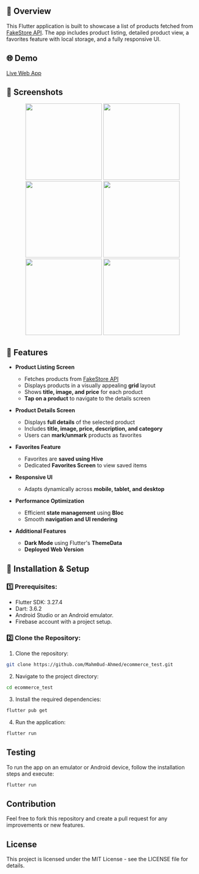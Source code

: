 ## 📌 Overview

This Flutter application is built to showcase a list of products fetched from [FakeStore API](https://fakestoreapi.com/products). The app includes product listing, detailed product view, a favorites feature with local storage, and a fully responsive UI.

## 🌐 Demo

[Live Web App](https://mahm0ud-ahmed.github.io/ecommercetest/)

## 📸 Screenshots

<p align="center">
    <img src="https://github.com/user-attachments/assets/ac43c74d-9f15-43ad-a996-db0a7ae3f4b7" width="200" />
    <img src="https://github.com/user-attachments/assets/e520d435-c992-498f-8364-74b09845bbfe" width="200" />
    <img src="https://github.com/user-attachments/assets/b8432068-95be-4bd9-8029-946baec2ce70" width="200" />
    <img src="https://github.com/user-attachments/assets/2b9f27f9-0725-4e4a-816a-27ba52cef114" width="200" />
    <img src="https://github.com/user-attachments/assets/01f5ac5a-4f44-4f5b-ade8-7be210611777" width="200" />
    <img src="https://github.com/user-attachments/assets/5dbd3941-bc4e-41c4-9c0b-6d29e3a86359" width="200" />
</p>

## 📱 Features

- **Product Listing Screen**

   - Fetches products from [FakeStore API](https://fakestoreapi.com/products)
   - Displays products in a visually appealing **grid** layout
   - Shows **title, image, and price** for each product
   - **Tap on a product** to navigate to the details screen

- **Product Details Screen**

   - Displays **full details** of the selected product
   - Includes **title, image, price, description, and category**
   - Users can **mark/unmark** products as favorites

- **Favorites Feature**

   - Favorites are **saved using Hive**
   - Dedicated **Favorites Screen** to view saved items

- **Responsive UI**

   - Adapts dynamically across **mobile, tablet, and desktop**

- **Performance Optimization**

   - Efficient **state management** using **Bloc**
   - Smooth **navigation and UI rendering**

- **Additional Features**

   - **Dark Mode** using Flutter's **ThemeData**
   - **Deployed Web Version**

## 🚀 Installation & Setup

### 1️⃣ Prerequisites:

- Flutter SDK: 3.27.4
- Dart: 3.6.2
- Android Studio or an Android emulator.
- Firebase account with a project setup.

### 2️⃣ Clone the Repository:

1. Clone the repository:

```bash
git clone https://github.com/Mahm0ud-Ahmed/ecommerce_test.git
```

2. Navigate to the project directory:

```bash
cd ecommerce_test
```

3. Install the required dependencies:

```bash
flutter pub get
```

4. Run the application:

```bash
flutter run
```

## Testing

To run the app on an emulator or Android device, follow the installation steps and execute:

```bash
flutter run
```

## Contribution

Feel free to fork this repository and create a pull request for any improvements or new features.

## License

This project is licensed under the MIT License - see the LICENSE file for details.
